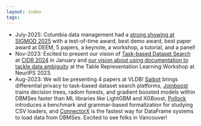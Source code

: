```yaml
---
layout: index
tags: 
---
```


* July-2025: Columbia data management had a [strong showing at SIGMOD 2025](https://eugenewu.net/general/2025/07/01/sigmod.html) with a test-of-time award, best demo award, best paper award at DEEM, 5 papers, a keynote, a workshop, a tutorial, and a panel!
* Nov-2023: Excited to present our vision of [Task-based Dataset Search](https://arxiv.org/pdf/2308.05637.pdf) at [CIDR 2024](https://www.cidrdb.org/cidr2024/program.html) in January and  [our vision about using documentation to tackle data ambiguity](https://openreview.net/pdf?id=FflKTuIRTD) at the Table Representation Learning Workshop at NeurIPS 2023.
* Aug-2023: We will be presenting 4 papers at VLDB!   [Saibot](https://arxiv.org/abs/2307.00432)  brings differential privacy to task-based dataset search platforms, [Joinboost ](https://arxiv.org/abs/2307.00422) trains decision trees, radom forests, and gradient boosted models within DBMSes faster than ML libraries like LightGBM and XGBoost, [Pollock](https://dl.acm.org/doi/10.14778/3594512.3594518) introduces a benchmark and grammar-based formalization for studying CSV loaders, and [ConnectorX](https://github.com/sfu-db/connector-x) is the fastest way for DataFrame systems to load data from DBMSes.    Excited to see folks in Vancouver!

